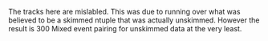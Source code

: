 The tracks here are mislabled. This was due to running over what was believed to be a skimmed ntuple that was actually unskimmed. However the result is 300 Mixed event pairing for unskimmed data at the very least.
